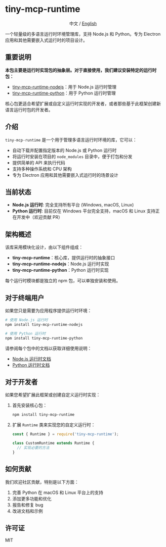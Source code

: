 # tiny-mcp-runtime

<div align="center">
  中文 / <a href="./README.md">English</a>
</div>

一个轻量级的多语言运行时环境管理库，支持 Node.js 和 Python。专为 Electron 应用和其他需要嵌入式运行时的项目设计。

## 重要说明

**本包主要是运行时实现包的抽象层。对于直接使用，我们建议安装特定的运行时包：**

- [tiny-mcp-runtime-nodejs](./packages/node/)：用于 Node.js 运行时管理
- [tiny-mcp-runtime-python](./packages/python/)：用于 Python 运行时管理

核心包更适合希望扩展或自定义运行时实现的开发者，或者那些基于此框架创建新语言运行时包的开发者。

## 介绍

`tiny-mcp-runtime` 是一个用于管理多语言运行时环境的库，它可以：

- 自动下载并配置指定版本的 Node.js 或 Python 运行时
- 将运行时安装在项目的 `node_modules` 目录中，便于打包和分发
- 提供简单的 API 来执行代码
- 支持多种操作系统和 CPU 架构
- 专为 Electron 应用和其他需要嵌入式运行时的场景设计

## 当前状态

- **Node.js 运行时**: 完全支持所有平台 (Windows, macOS, Linux)
- **Python 运行时**: 目前仅在 Windows 平台完全支持，macOS 和 Linux 支持正在开发中（欢迎贡献 PR）

## 架构概述

该库采用模块化设计，由以下组件组成：

- **tiny-mcp-runtime**：核心库，提供运行时的抽象接口
- **tiny-mcp-runtime-nodejs**：Node.js 运行时实现
- **tiny-mcp-runtime-python**：Python 运行时实现

每个运行时模块都是独立的 npm 包，可以单独安装和使用。

## 对于终端用户

如果您只是需要为应用程序提供运行时环境：

```bash
# 使用 Node.js 运行时
npm install tiny-mcp-runtime-nodejs

# 使用 Python 运行时
npm install tiny-mcp-runtime-python
```

请参阅每个包中的文档以获取详细使用说明：

- [Node.js 运行时文档](./packages/node/README.zh.md)
- [Python 运行时文档](./packages/python/README.zh.md)

## 对于开发者

如果您希望扩展此框架或创建自定义运行时实现：

1. 首先安装核心包：
   ```bash
   npm install tiny-mcp-runtime
   ```

2. 扩展 `Runtime` 类来实现您的自定义运行时：
   ```javascript
   const { Runtime } = require('tiny-mcp-runtime');
   
   class CustomRuntime extends Runtime {
     // 实现必要的方法
   }
   ```

## 如何贡献

我们欢迎社区贡献，特别是以下方面：

1. 完善 Python 在 macOS 和 Linux 平台上的支持
2. 添加更多功能和优化
3. 报告和修复 bug
4. 改进文档和示例

## 许可证

MIT 
